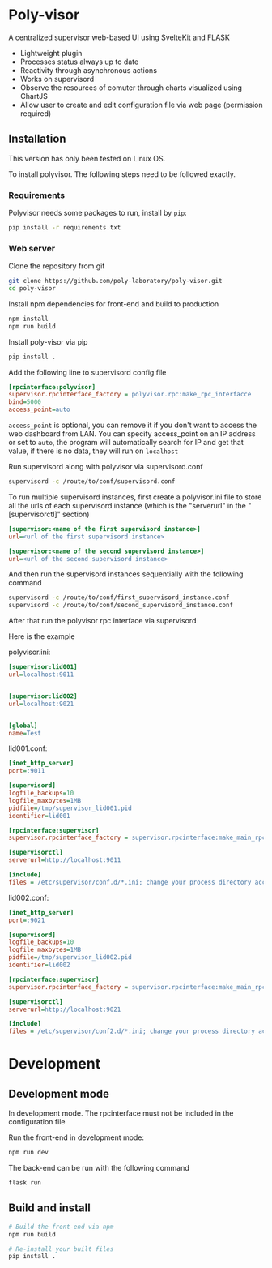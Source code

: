 # Poly-visor

A centralized supervisor web-based UI using SvelteKit and FLASK

* Lightweight plugin
* Processes status always up to date
* Reactivity through asynchronous actions
* Works on supervisord
* Observe the resources of comuter through charts visualized using ChartJS
* Allow user to create and edit configuration file via web page (permission required)

## Installation

This version has only been tested on Linux OS.

To install polyvisor. The following steps need to be followed exactly.

### Requirements
Polyvisor needs some packages to run, install by ```pip```:
```bash
pip install -r requirements.txt
```

### Web server
Clone the repository from git
```bash
git clone https://github.com/poly-laboratory/poly-visor.git
cd poly-visor
```
Install npm dependencies for front-end and build to production
```bash
npm install
npm run build
```

Install poly-visor via pip
```bash
pip install .
```

Add the following line to supervisord config file
```ini
[rpcinterface:polyvisor]
supervisor.rpcinterface_factory = polyvisor.rpc:make_rpc_interfacce
bind=5000
access_point=auto
```
```access_point``` is optional, you can remove it if you don't want to access the web dashboard from LAN.
You can specify access_point on an IP address or set to ```auto```, the program will automatically search for IP and get that value, if there is no data, they will run on ```localhost```

Run supervisord along with polyvisor via supervisord.conf
```bash
supervisord -c /route/to/conf/supervisord.conf
```

To run multiple supervisord instances, first create a polyvisor.ini file to store all the urls of each supervisord instance (which is the "serverurl" in the "[supervisorctl]" section)
```ini
[supervisor:<name of the first supervisord instance>]
url=<url of the first supervisord instance>

[supervisor:<name of the second supervisord instance>]
url=<url of the second supervisord instance>
```
And then run the supervisord instances sequentially with the following command
```bash
supervisord -c /route/to/conf/first_supervisord_instance.conf
supervisord -c /route/to/conf/second_supervisord_instance.conf
``` 
After that run the polyvisor rpc interface via supervisord

Here is the example

polyvisor.ini:
```ini
[supervisor:lid001]
url=localhost:9011


[supervisor:lid002]
url=localhost:9021


[global]
name=Test
```

lid001.conf:
```ini
[inet_http_server]
port=:9011

[supervisord]
logfile_backups=10
logfile_maxbytes=1MB
pidfile=/tmp/supervisor_lid001.pid
identifier=lid001

[rpcinterface:supervisor]
supervisor.rpcinterface_factory = supervisor.rpcinterface:make_main_rpcinterface

[supervisorctl]
serverurl=http://localhost:9011

[include]
files = /etc/supervisor/conf.d/*.ini; change your process directory accordingly
```

lid002.conf:
```ini
[inet_http_server]
port=:9021

[supervisord]
logfile_backups=10
logfile_maxbytes=1MB
pidfile=/tmp/supervisor_lid002.pid
identifier=lid002

[rpcinterface:supervisor]
supervisor.rpcinterface_factory = supervisor.rpcinterface:make_main_rpcinterface

[supervisorctl]
serverurl=http://localhost:9021

[include]
files = /etc/supervisor/conf2.d/*.ini; change your process directory accordingly
```


# Development

## Development mode
In development mode. The rpcinterface must not be included in the configuration file

Run the front-end in development mode:
```bash
npm run dev
```

The back-end can be run with the following command
```bash
flask run
```

## Build and install
```bash
# Build the front-end via npm
npm run build

# Re-install your built files
pip install .
```
